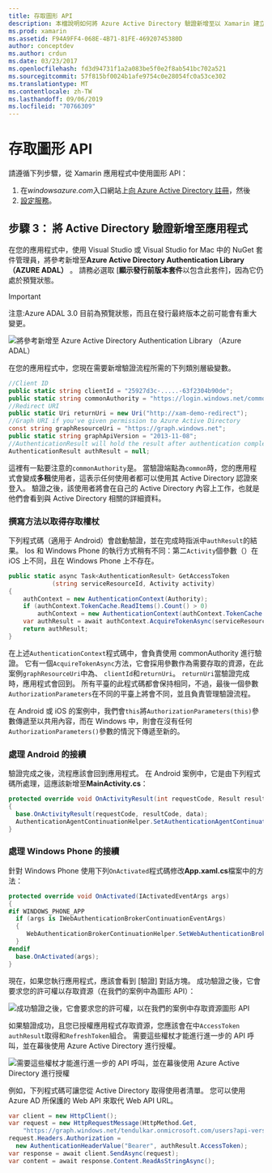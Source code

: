 ```yaml
---
title: 存取圖形 API
description: 本檔說明如何將 Azure Active Directory 驗證新增至以 Xamarin 建立的行動應用程式。
ms.prod: xamarin
ms.assetid: F94A9FF4-068E-4B71-81FE-46920745380D
author: conceptdev
ms.author: crdun
ms.date: 03/23/2017
ms.openlocfilehash: fd3d94731f1a2a083be5f0e2f8ab541bc702a521
ms.sourcegitcommit: 57f815bf0024b1afe9754c0e28054fc0a53ce302
ms.translationtype: MT
ms.contentlocale: zh-TW
ms.lasthandoff: 09/06/2019
ms.locfileid: "70766309"
---
```

# <a name="accessing-the-graph-api"></a>存取圖形 API

請遵循下列步驟，從 Xamarin 應用程式中使用圖形 API：

1. 在*windowsazure.com*入口網站上[向 Azure Active Directory 註冊](~/cross-platform/data-cloud/active-directory/get-started/register.md)，然後
2. [設定服務](~/cross-platform/data-cloud/active-directory/get-started/configure.md)。

## <a name="step-3-adding-active-directory-authentication-to-an-app"></a>步驟 3： 將 Active Directory 驗證新增至應用程式

在您的應用程式中，使用 Visual Studio 或 Visual Studio for Mac 中的 NuGet 套件管理員，將參考新增至**Azure Active Directory Authentication Library （AZURE ADAL）** 。
請務必選取 [**顯示發行前版本套件**以包含此套件]，因為它仍處於預覽狀態。

> [!IMPORTANT]
> 注意:Azure ADAL 3.0 目前為預覽狀態，而且在發行最終版本之前可能會有重大變更。 

![](graph-images/06.-adal-nuget-package.jpg "將參考新增至 Azure Active Directory Authentication Library （Azure ADAL）")

在您的應用程式中，您現在需要新增驗證流程所需的下列類別層級變數。

```csharp
//Client ID
public static string clientId = "25927d3c-.....-63f2304b90de";
public static string commonAuthority = "https://login.windows.net/common"
//Redirect URI
public static Uri returnUri = new Uri("http://xam-demo-redirect");
//Graph URI if you've given permission to Azure Active Directory
const string graphResourceUri = "https://graph.windows.net";
public static string graphApiVersion = "2013-11-08";
//AuthenticationResult will hold the result after authentication completes
AuthenticationResult authResult = null;
```

這裡有一點要注意的`commonAuthority`是。 當驗證端點為`common`時，您的應用程式會變成**多租**使用者，這表示任何使用者都可以使用其 Active Directory 認證來登入。 驗證之後，該使用者將會在自己的 Active Directory 內容上工作，也就是他們會看到與 Active Directory 相關的詳細資料。

### <a name="write-method-to-acquire-access-token"></a>撰寫方法以取得存取權杖

下列程式碼（適用于 Android）會啟動驗證，並在完成時指派中`authResult`的結果。 Ios 和 Windows Phone 的執行方式稍有不同：第二`Activity`個參數（）在 iOS 上不同，且在 Windows Phone 上不存在。

```csharp
public static async Task<AuthenticationResult> GetAccessToken
            (string serviceResourceId, Activity activity)
{
    authContext = new AuthenticationContext(Authority);
    if (authContext.TokenCache.ReadItems().Count() > 0)
        authContext = new AuthenticationContext(authContext.TokenCache.ReadItems().First().Authority);
    var authResult = await authContext.AcquireTokenAsync(serviceResourceId, clientId, returnUri, new AuthorizationParameters(activity));
    return authResult;
}  
```

在上述`AuthenticationContext`程式碼中，會負責使用 commonAuthority 進行驗證。 它有一個`AcquireTokenAsync`方法，它會採用參數作為需要存取的資源，在此案例`graphResourceUri`中為、 `clientId`和`returnUri`。 `returnUri`當驗證完成時，應用程式會回到。 所有平臺的此程式碼都會保持相同，不過，最後一個參數`AuthorizationParameters`在不同的平臺上將會不同，並且負責管理驗證流程。

在 Android 或 iOS 的案例中，我們會`this`將`AuthorizationParameters(this)`參數傳遞至以共用內容，而在 Windows 中，則會在沒有任何`AuthorizationParameters()`參數的情況下傳遞至新的。

### <a name="handle-continuation-for-android"></a>處理 Android 的接續

驗證完成之後，流程應該會回到應用程式。 在 Android 案例中，它是由下列程式碼所處理，這應該新增至**MainActivity.cs**：

```csharp
protected override void OnActivityResult(int requestCode, Result resultCode, Intent data)
{
  base.OnActivityResult(requestCode, resultCode, data);
  AuthenticationAgentContinuationHelper.SetAuthenticationAgentContinuationEventArgs(requestCode, resultCode, data);
}
```

### <a name="handle-continuation-for-windows-phone"></a>處理 Windows Phone 的接續

針對 Windows Phone 使用下列`OnActivated`程式碼修改**App.xaml.cs**檔案中的方法：

```csharp
protected override void OnActivated(IActivatedEventArgs args)
{
#if WINDOWS_PHONE_APP
  if (args is IWebAuthenticationBrokerContinuationEventArgs)
  {
     WebAuthenticationBrokerContinuationHelper.SetWebAuthenticationBrokerContinuationEventArgs(args as IWebAuthenticationBrokerContinuationEventArgs);
  }
#endif
  base.OnActivated(args);
}
```

現在，如果您執行應用程式，應該會看到 [驗證] 對話方塊。
成功驗證之後，它會要求您的許可權以存取資源（在我們的案例中為圖形 API）：

![](graph-images/08.-authentication-flow.jpg "成功驗證之後，它會要求您的許可權，以在我們的案例中存取資源圖形 API")

如果驗證成功，且您已授權應用程式存取資源，您應該會在中`AccessToken` `authResult`取得和`RefreshToken`組合。 需要這些權杖才能進行進一步的 API 呼叫，並在幕後使用 Azure Active Directory 進行授權。

![](graph-images/07.-access-token-for-authentication.jpg "需要這些權杖才能進行進一步的 API 呼叫，並在幕後使用 Azure Active Directory 進行授權")

例如，下列程式碼可讓您從 Active Directory 取得使用者清單。 您可以使用 Azure AD 所保護的 Web API 來取代 Web API URL。

```csharp
var client = new HttpClient();
var request = new HttpRequestMessage(HttpMethod.Get,
    "https://graph.windows.net/tendulkar.onmicrosoft.com/users?api-version=2013-04-05");
request.Headers.Authorization =
  new AuthenticationHeaderValue("Bearer", authResult.AccessToken);
var response = await client.SendAsync(request);
var content = await response.Content.ReadAsStringAsync();
```
